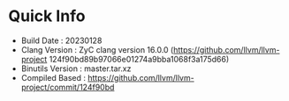 # Quick Info
* Build Date : 20230128
* Clang Version : ZyC clang version 16.0.0 (https://github.com/llvm/llvm-project 124f90bd89b97066e01274a9bba1068f3a175d66)
* Binutils Version : master.tar.xz
* Compiled Based : https://github.com/llvm/llvm-project/commit/124f90bd

